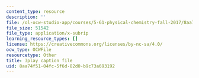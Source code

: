 ```yaml
---
content_type: resource
description: ''
file: /ol-ocw-studio-app/courses/5-61-physical-chemistry-fall-2017/8aa74f5104fc5f6d82d0b9c73a693192_SSVdDcC2LrQ.vtt
file_size: 51542
file_type: application/x-subrip
learning_resource_types: []
license: https://creativecommons.org/licenses/by-nc-sa/4.0/
ocw_type: OCWFile
resourcetype: Other
title: 3play caption file
uid: 8aa74f51-04fc-5f6d-82d0-b9c73a693192
---
```

